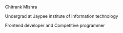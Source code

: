Chitrank Mishra

Undergrad at Jaypee institute of information technology

Frontend developer and Competitive programmer
